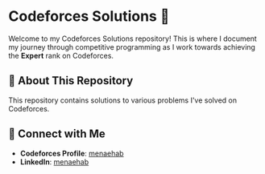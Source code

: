 # Codeforces Solutions 🚀

Welcome to my Codeforces Solutions repository! This is where I document my journey through competitive programming as I work towards achieving the **Expert** rank on Codeforces.

## 🌟 About This Repository

This repository contains solutions to various problems I've solved on Codeforces.

## 🔗 Connect with Me
- **Codeforces Profile**: [menaehab](https://codeforces.com/profile/mena.exe)
- **LinkedIn**: [menaehab](https://www.linkedin.com/in/mena-ehab-262a4b290)
